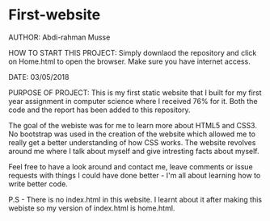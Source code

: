 # First-website
AUTHOR:
Abdi-rahman Musse

HOW TO START THIS PROJECT:
Simply downlaod the repository and click on Home.html to open the browser. Make sure you have internet access.

DATE:
03/05/2018

PURPOSE OF PROJECT:
This is my first static website that I built for my first year assignment in computer science where I received 76% for it. Both the code and the report has been added to this repository.

The goal of the webiste was for me to learn more about HTML5 and CSS3. No bootstrap was used in the creation of the website which allowed me to really get a better understanding of how CSS works. The website revolves around me where I talk about myself and give intresting facts about myself.

Feel free to have a look around and contact me, leave comments or issue requests with things I could have done better - I'm all about learning how to write better code.

P.S - There is no index.html in this website. I learnt about it after making this webiste so my version of index.html is home.html.
